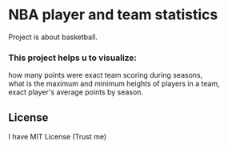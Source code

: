 # NBA player and team statistics

Project is about basketball.

### This project helps u to visualize: 

how many points were exact team scoring during seasons,<br> 
what is the maximum and minimum heights of players in a team,<br> 
exact player's average points by season.





## License

I have MIT License (Trust me)
